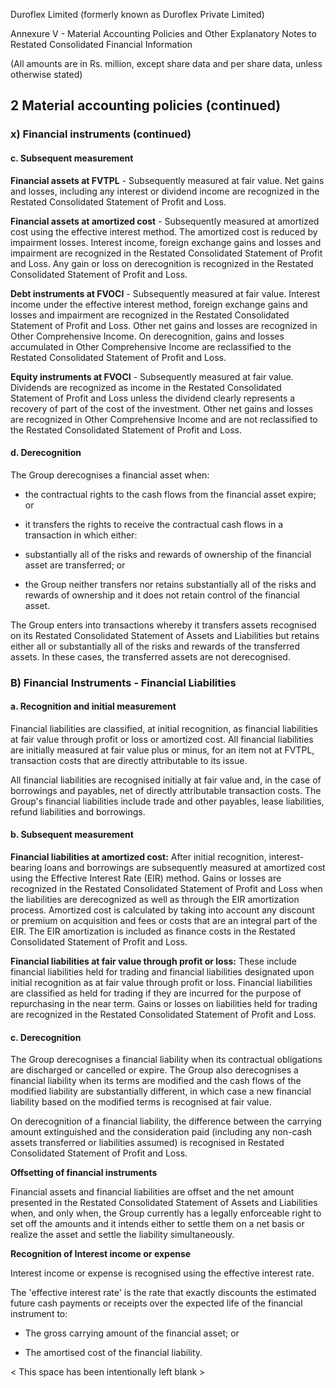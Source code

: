 Duroflex Limited (formerly known as Duroflex Private Limited)

Annexure V - Material Accounting Policies and Other Explanatory Notes to Restated Consolidated Financial Information

(All amounts are in Rs. million, except share data and per share data, unless otherwise stated)

## 2 Material accounting policies (continued)

### x) Financial instruments (continued)

#### c. Subsequent measurement

**Financial assets at FVTPL** - Subsequently measured at fair value. Net gains and losses, including any interest or dividend income are recognized in the Restated Consolidated Statement of Profit and Loss.

**Financial assets at amortized cost** - Subsequently measured at amortized cost using the effective interest method. The amortized cost is reduced by impairment losses. Interest income, foreign exchange gains and losses and impairment are recognized in the Restated Consolidated Statement of Profit and Loss. Any gain or loss on derecognition is recognized in the Restated Consolidated Statement of Profit and Loss.

**Debt instruments at FVOCI** - Subsequently measured at fair value. Interest income under the effective interest method, foreign exchange gains and losses and impairment are recognized in the Restated Consolidated Statement of Profit and Loss. Other net gains and losses are recognized in Other Comprehensive Income. On derecognition, gains and losses accumulated in Other Comprehensive Income are reclassified to the Restated Consolidated Statement of Profit and Loss.

**Equity instruments at FVOCI** - Subsequently measured at fair value. Dividends are recognized as income in the Restated Consolidated Statement of Profit and Loss unless the dividend clearly represents a recovery of part of the cost of the investment. Other net gains and losses are recognized in Other Comprehensive Income and are not reclassified to the Restated Consolidated Statement of Profit and Loss.

#### d. Derecognition

The Group derecognises a financial asset when:

- the contractual rights to the cash flows from the financial asset expire; or

- it transfers the rights to receive the contractual cash flows in a transaction in which either:

* substantially all of the risks and rewards of ownership of the financial asset are transferred; or

* the Group neither transfers nor retains substantially all of the risks and rewards of ownership and it does not retain control of the financial asset.

The Group enters into transactions whereby it transfers assets recognised on its Restated Consolidated Statement of Assets and Liabilities but retains either all or substantially all of the risks and rewards of the transferred assets. In these cases, the transferred assets are not derecognised.

### B) Financial Instruments - Financial Liabilities

#### a. Recognition and initial measurement

Financial liabilities are classified, at initial recognition, as financial liabilities at fair value through profit or loss or amortized cost. All financial liabilities are initially measured at fair value plus or minus, for an item not at FVTPL, transaction costs that are directly attributable to its issue.

All financial liabilities are recognised initially at fair value and, in the case of borrowings and payables, net of directly attributable transaction costs. The Group's financial liabilities include trade and other payables, lease liabilities, refund liabilities and borrowings.

#### b. Subsequent measurement

**Financial liabilities at amortized cost:** After initial recognition, interest-bearing loans and borrowings are subsequently measured at amortized cost using the Effective Interest Rate (EIR) method. Gains or losses are recognized in the Restated Consolidated Statement of Profit and Loss when the liabilities are derecognized as well as through the EIR amortization process. Amortized cost is calculated by taking into account any discount or premium on acquisition and fees or costs that are an integral part of the EIR. The EIR amortization is included as finance costs in the Restated Consolidated Statement of Profit and Loss.

**Financial liabilities at fair value through profit or loss:** These include financial liabilities held for trading and financial liabilities designated upon initial recognition as at fair value through profit or loss. Financial liabilities are classified as held for trading if they are incurred for the purpose of repurchasing in the near term. Gains or losses on liabilities held for trading are recognized in the Restated Consolidated Statement of Profit and Loss.

#### c. Derecognition

The Group derecognises a financial liability when its contractual obligations are discharged or cancelled or expire. The Group also derecognises a financial liability when its terms are modified and the cash flows of the modified liability are substantially different, in which case a new financial liability based on the modified terms is recognised at fair value.

On derecognition of a financial liability, the difference between the carrying amount extinguished and the consideration paid (including any non-cash assets transferred or liabilities assumed) is recognised in Restated Consolidated Statement of Profit and Loss.

**Offsetting of financial instruments**

Financial assets and financial liabilities are offset and the net amount presented in the Restated Consolidated Statement of Assets and Liabilities when, and only when, the Group currently has a legally enforceable right to set off the amounts and it intends either to settle them on a net basis or realize the asset and settle the liability simultaneously.

**Recognition of Interest income or expense**

Interest income or expense is recognised using the effective interest rate.

The 'effective interest rate' is the rate that exactly discounts the estimated future cash payments or receipts over the expected life of the financial instrument to:

- The gross carrying amount of the financial asset; or

- The amortised cost of the financial liability.

< This space has been intentionally left blank >